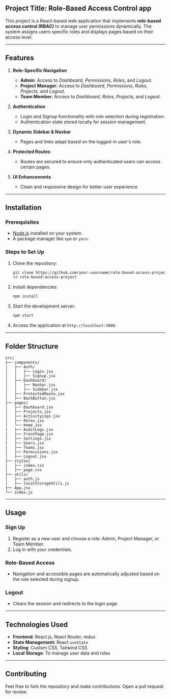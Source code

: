 ## **Project Title:** Role-Based Access Control app  

This project is a React-based web application that implements **role-based access control (RBAC)** to manage user permissions dynamically. The system assigns users specific roles and displays pages based on their access level.

---

## **Features**
1. **Role-Specific Navigation**  
   - **Admin**: Access to *Dashboard*, *Permissions*, *Roles*, and *Logout*.
   - **Project Manager**: Access to *Dashboard*, *Permissions*, *Roles*, *Projects*, and *Logout*.
   - **Team Member**: Access to *Dashboard*, *Roles*, *Projects*, and *Logout*.

2. **Authentication**  
   - Login and Signup functionality with role selection during registration.
   - Authentication state stored locally for session management.

3. **Dynamic Sidebar & Navbar**  
   - Pages and links adapt based on the logged-in user's role.

4. **Protected Routes**  
   - Routes are secured to ensure only authenticated users can access certain pages.

5. **UI Enhancements**  
   - Clean and responsive design for better user experience.
---

## **Installation**

### **Prerequisites**
- [Node.js](https://nodejs.org/) installed on your system.
- A package manager like `npm` or `yarn`.

### **Steps to Set Up**
1. Clone the repository:
   ```bash
   git clone https://github.com/your-username/role-based-access-project.git
   cd role-based-access-project
   ```
2. Install dependencies:
   ```bash
   npm install
   ```
3. Start the development server:
   ```bash
   npm start
   ```
4. Access the application at `http://localhost:3000`.

---

## **Folder Structure**
```
src/
├── components/
│   ├── Auth/
│   │   ├── Login.jsx
│   │   ├── Signup.jsx
│   ├── Dashboard/
│   │   ├── Navbar.jsx
│   │   ├── Sidebar.jsx
│   ├── ProtectedRoute.jsx
|   ├── BackButton.jsx
├── pages/
│   ├── Dashboard.jsx
│   ├── Projects.jsx
│   ├── ActivityLogs.jsx
│   ├── Roles.jsx
|   └── Home.jsx    
|   ├── AuditLogs.jsx
|   ├── FrontPage.jsx
|   ├── Settings.jsx
|   ├── Users.jsx
|   ├── Teams.jsx
|   ├── Permissions.jsx
│   ├── Logout.jsx
├── styles/
|   ├── index.css
|   ├── page.css
├── utils/
│   ├── auth.js
|   ├── localStorageUtils.js
├── App.jsx
└── index.js
```

---

## **Usage**
### **Sign Up**
1. Register as a new user and choose a role: Admin, Project Manager, or Team Member.
2. Log in with your credentials.

### **Role-Based Access**
- Navigation and accessible pages are automatically adjusted based on the role selected during signup.

### **Logout**
- Clears the session and redirects to the login page.

---

## **Technologies Used**
- **Frontend**: React.js, React Router, redux
- **State Management**: React `useState`
- **Styling**: Custom CSS, Tailwind CSS
- **Local Storage**: To manage user data and roles

---

## **Contributing**
Feel free to fork the repository and make contributions. Open a pull request for review.

